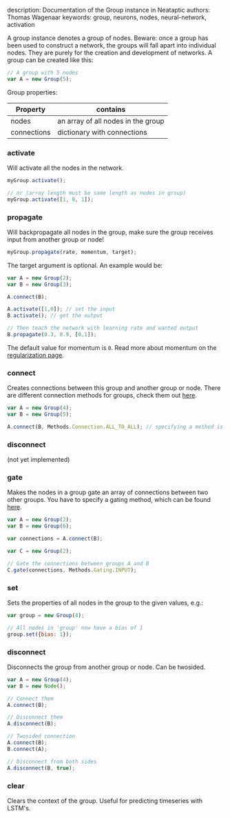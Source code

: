 description: Documentation of the Group instance in Neataptic
authors: Thomas Wagenaar
keywords: group, neurons, nodes, neural-network, activation


A group instance denotes a group of nodes. Beware: once a group has been used to construct a network, the groups will fall apart into individual nodes. They are purely for the creation and development of networks. A group can be created like this:

```javascript
// A group with 5 nodes
var A = new Group(5);
```

Group properties:

Property | contains
-------- | --------
nodes | an array of all nodes in the group
connections | dictionary with connections

### activate
Will activate all the nodes in the network.

```javascript
myGroup.activate();

// or (array length must be same length as nodes in group)
myGroup.activate([1, 0, 1]);
```

### propagate
Will backpropagate all nodes in the group, make sure the group receives input from another group or node!

```javascript
myGroup.propagate(rate, momentum, target);
```

The target argument is optional. An example would be:

```javascript
var A = new Group(2);
var B = new Group(3);

A.connect(B);

A.activate([1,0]); // set the input
B.activate(); // get the output

// Then teach the network with learning rate and wanted output
B.propagate(0.3, 0.9, [0,1]);
```

The default value for momentum is `0`. Read more about momentum on the
[regularization page](../methods/regularization.md).

### connect
Creates connections between this group and another group or node. There are different connection methods for groups, check them out [here](connection.md).

```javascript
var A = new Group(4);
var B = new Group(5);

A.connect(B, Methods.Connection.ALL_TO_ALL); // specifying a method is optional
```

### disconnect
(not yet implemented)

### gate
Makes the nodes in a group gate an array of connections between two other groups. You have to specify a gating method, which can be found [here](../methods/gating.md).

```javascript
var A = new Group(2);
var B = new Group(6);

var connections = A.connect(B);

var C = new Group(2);

// Gate the connections between groups A and B
C.gate(connections, Methods.Gating.INPUT);
```

### set
Sets the properties of all nodes in the group to the given values, e.g.:

```javascript
var group = new Group(4);

// All nodes in 'group' now have a bias of 1
group.set({bias: 1});
```

### disconnect
Disconnects the group from another group or node. Can be twosided.

```javascript
var A = new Group(4);
var B = new Node();

// Connect them
A.connect(B);

// Disconnect them
A.disconnect(B);

// Twosided connection
A.connect(B);
B.connect(A);

// Disconnect from both sides
A.disconnect(B, true);
```

### clear
Clears the context of the group. Useful for predicting timeseries with LSTM's.
